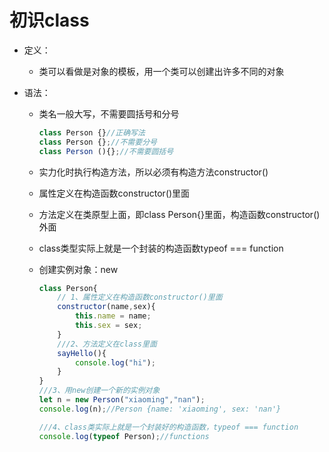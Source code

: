 # 初识class

* 定义：

  * 类可以看做是对象的模板，用一个类可以创建出许多不同的对象

* 语法：

  * 类名一般大写，不需要圆括号和分号

    ```js
    class Person {}//正确写法
    class Person {};//不需要分号
    class Person (){};//不需要圆括号
    ```

  * 实力化时执行构造方法，所以必须有构造方法constructor()

  * 属性定义在构造函数constructor()里面

  * 方法定义在类原型上面，即class Person{}里面，构造函数constructor()外面

  * class类型实际上就是一个封装的构造函数typeof === function

  * 创建实例对象：new

    ```js
    class Person{
        // 1、属性定义在构造函数constructor()里面
        constructor(name,sex){
            this.name = name;
            this.sex = sex;
        }
        ///2、方法定义在class里面
        sayHello(){
            console.log("hi");
        }
    }
    ///3、用new创建一个新的实例对象
    let n = new Person("xiaoming","nan");
    console.log(n);//Person {name: 'xiaoming', sex: 'nan'}
    
    ///4、class类实际上就是一个封装好的构造函数，typeof === function
    console.log(typeof Person);//functions
    ```

    

  